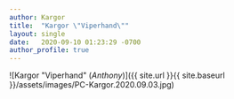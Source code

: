 ```yaml
---
author: Kargor
title:  "Kargor \"Viperhand\""
layout: single
date:   2020-09-10 01:23:29 -0700
author_profile: true
---
```


![Kargor "Viperhand" (_Anthony_)]({{ site.url }}{{ site.baseurl }}/assets/images/PC-Kargor.2020.09.03.jpg)
